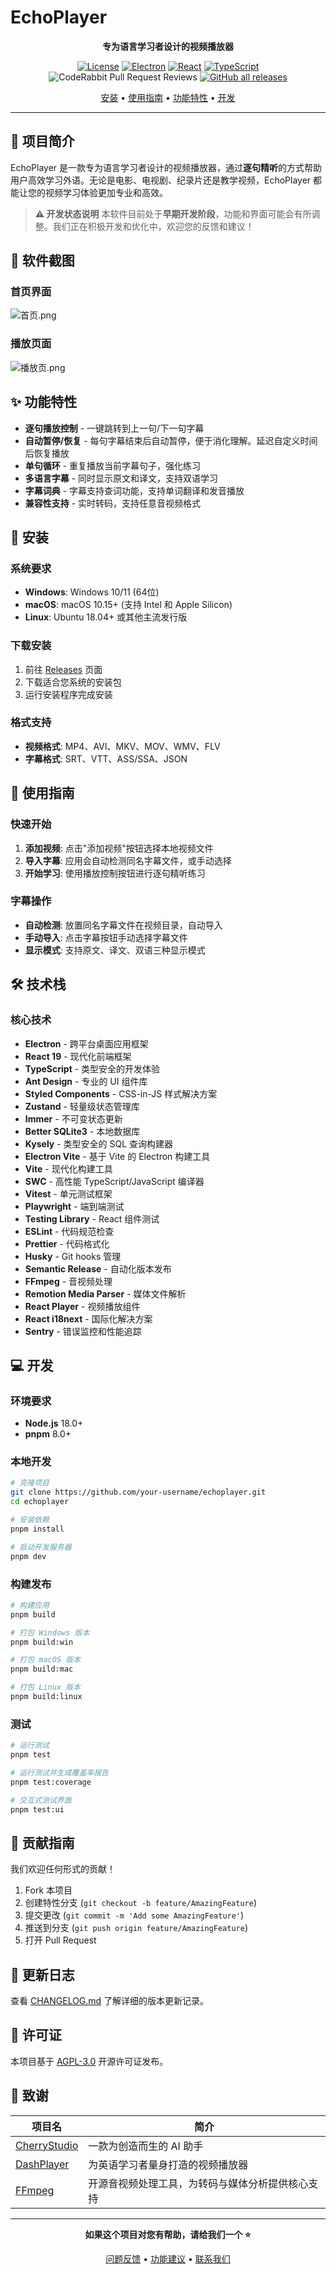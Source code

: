 # EchoPlayer

<div align="center">

**专为语言学习者设计的视频播放器**

[![License](https://img.shields.io/badge/license-Apache%202.0-green?style=flat-square)](LICENSE)
[![Electron](https://img.shields.io/badge/Electron-35+-blue?style=flat-square)](https://electronjs.org)
[![React](https://img.shields.io/badge/React-19+-cyan?style=flat-square)](https://reactjs.org)
[![TypeScript](https://img.shields.io/badge/TypeScript-5.8+-purple?style=flat-square)](https://typescriptlang.org)
<br/>
![CodeRabbit Pull Request Reviews](https://img.shields.io/coderabbit/prs/github/mkdir700/EchoPlayer?utm_source=oss&utm_medium=github&utm_campaign=mkdir700%2FEchoPlayer&labelColor=171717&color=FF570A&link=https%3A%2F%2Fcoderabbit.ai&label=CodeRabbit+Reviews)
[![GitHub all releases](https://img.shields.io/github/downloads/mkdir700/EchoPlayer/total?style=flat-square)](https://github.com/mkdir700/EchoPlayer/releases)

[安装](#-安装) • [使用指南](#-使用指南) • [功能特性](#-功能特性) • [开发](#-开发)

</div>

---

## 📖 项目简介

EchoPlayer 是一款专为语言学习者设计的视频播放器，通过**逐句精听**的方式帮助用户高效学习外语。无论是电影、电视剧、纪录片还是教学视频，EchoPlayer 都能让您的视频学习体验更加专业和高效。

> **⚠️ 开发状态说明**
> 本软件目前处于**早期开发阶段**，功能和界面可能会有所调整。我们正在积极开发和优化中，欢迎您的反馈和建议！

## 📱 软件截图

### 首页界面

![首页.png](./assets/home.png)

### 播放页面

![播放页.png](./assets/playback.png)

## ✨ 功能特性

- **逐句播放控制** - 一键跳转到上一句/下一句字幕
- **自动暂停/恢复** - 每句字幕结束后自动暂停，便于消化理解。延迟自定义时间后恢复播放
- **单句循环** - 重复播放当前字幕句子，强化练习
- **多语言字幕** - 同时显示原文和译文，支持双语学习
- **字幕词典** - 字幕支持查词功能，支持单词翻译和发音播放
- **兼容性支持** - 实时转码，支持任意音视频格式

## 🚀 安装

### 系统要求

- **Windows**: Windows 10/11 (64位)
- **macOS**: macOS 10.15+ (支持 Intel 和 Apple Silicon)
- **Linux**: Ubuntu 18.04+ 或其他主流发行版

### 下载安装

1. 前往 [Releases](../../releases) 页面
2. 下载适合您系统的安装包
3. 运行安装程序完成安装

### 格式支持

- **视频格式**: MP4、AVI、MKV、MOV、WMV、FLV
- **字幕格式**: SRT、VTT、ASS/SSA、JSON

## 📖 使用指南

### 快速开始

1. **添加视频**: 点击"添加视频"按钮选择本地视频文件
2. **导入字幕**: 应用会自动检测同名字幕文件，或手动选择
3. **开始学习**: 使用播放控制按钮进行逐句精听练习

### 字幕操作

- **自动检测**: 放置同名字幕文件在视频目录，自动导入
- **手动导入**: 点击字幕按钮手动选择字幕文件
- **显示模式**: 支持原文、译文、双语三种显示模式

## 🛠 技术栈

### 核心技术

- **Electron** - 跨平台桌面应用框架
- **React 19** - 现代化前端框架
- **TypeScript** - 类型安全的开发体验
- **Ant Design** - 专业的 UI 组件库
- **Styled Components** - CSS-in-JS 样式解决方案
- **Zustand** - 轻量级状态管理库
- **Immer** - 不可变状态更新
- **Better SQLite3** - 本地数据库
- **Kysely** - 类型安全的 SQL 查询构建器
- **Electron Vite** - 基于 Vite 的 Electron 构建工具
- **Vite** - 现代化构建工具
- **SWC** - 高性能 TypeScript/JavaScript 编译器
- **Vitest** - 单元测试框架
- **Playwright** - 端到端测试
- **Testing Library** - React 组件测试
- **ESLint** - 代码规范检查
- **Prettier** - 代码格式化
- **Husky** - Git hooks 管理
- **Semantic Release** - 自动化版本发布
- **FFmpeg** - 音视频处理
- **Remotion Media Parser** - 媒体文件解析
- **React Player** - 视频播放组件
- **React i18next** - 国际化解决方案
- **Sentry** - 错误监控和性能追踪

## 💻 开发

### 环境要求

- **Node.js** 18.0+
- **pnpm** 8.0+

### 本地开发

```bash
# 克隆项目
git clone https://github.com/your-username/echoplayer.git
cd echoplayer

# 安装依赖
pnpm install

# 启动开发服务器
pnpm dev
```

### 构建发布

```bash
# 构建应用
pnpm build

# 打包 Windows 版本
pnpm build:win

# 打包 macOS 版本
pnpm build:mac

# 打包 Linux 版本
pnpm build:linux
```

### 测试

```bash
# 运行测试
pnpm test

# 运行测试并生成覆盖率报告
pnpm test:coverage

# 交互式测试界面
pnpm test:ui
```

## 🤝 贡献指南

我们欢迎任何形式的贡献！

1. Fork 本项目
2. 创建特性分支 (`git checkout -b feature/AmazingFeature`)
3. 提交更改 (`git commit -m 'Add some AmazingFeature'`)
4. 推送到分支 (`git push origin feature/AmazingFeature`)
5. 打开 Pull Request

## 📝 更新日志

查看 [CHANGELOG.md](CHANGELOG.md) 了解详细的版本更新记录。

## 📄 许可证

本项目基于 [AGPL-3.0](LICENSE) 开源许可证发布。

## 🙏 致谢

| 项目名                                                    | 简介                                             |
| --------------------------------------------------------- | ------------------------------------------------ |
| [CherryStudio](https://github.com/CherryHQ/cherry-studio) | 一款为创造而生的 AI 助手                         |
| [DashPlayer](https://github.com/solidSpoon/DashPlayer)    | 为英语学习者量身打造的视频播放器                 |
| [FFmpeg](https://ffmpeg.org/)                             | 开源音视频处理工具，为转码与媒体分析提供核心支持 |

---

<div align="center">

**如果这个项目对您有帮助，请给我们一个 ⭐️**

[问题反馈](../../issues) • [功能建议](../../discussions) • [联系我们](mailto:mkdir700@gmail.com)

</div>
